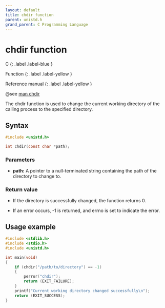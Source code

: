 ```yaml
---
layout: default
title: chdir function
parent: unistd.h
grand_parent: C Programming Language
---
```


# chdir function

C
{: .label .label-blue }

Function
{: .label .label-yellow }

Reference manual
{: .label .label-yellow }

@see [man chdir](https://man7.org/linux/man-pages/man2/chdir.2.html)

The chdir function is used to change the current working directory of the calling process to the specified directory.

## Syntax

```c
#include <unistd.h>

int chdir(const char *path);
```

### Parameters

- **path:** A pointer to a null-terminated string containing the path of the directory to change to.

### Return value

- If the directory is successfully changed, the function returns 0.

- If an error occurs, -1 is returned, and errno is set to indicate the error.

## Usage example


```c
#include <stdlib.h>
#include <stdio.h>
#include <unistd.h>

int main(void)
{
    if (chdir("/path/to/directory") == -1)
    {
        perror("chdir");
        return (EXIT_FAILURE);
    }
    printf("Current working directory changed successfully\n");
    return (EXIT_SUCCESS);
}
```
